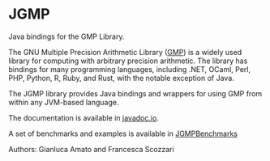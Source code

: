 # JGMP
Java bindings for the GMP Library.

The GNU Multiple Precision Arithmetic Library ([GMP](https://gmplib.org/)) is a widely used
library for computing with arbitrary precision arithmetic. The library has
bindings for many programming languages, including .NET, OCaml, Perl,
PHP, Python, R, Ruby, and Rust, with the notable exception of Java.

The JGMP library provides Java bindings and wrappers for using GMP from
within any JVM-based language.

The documentation is available in [javadoc.io](https://javadoc.io/doc/it.unich.jgmp/jgmp/latest/index.html).

A set of benchmarks and examples is available in [JGMPBenchmarks](https://github.com/jandom-devel/JGMPBenchmarks)

Authors:
Gianluca Amato and Francesca Scozzari

